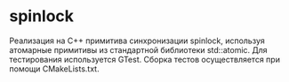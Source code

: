 # spinlock
Реализация на C++ примитива синхронизации spinlock, используя атомарные примитивы из стандартной библиотеки std::atomic. 
Для тестирования используется GTest. Сборка тестов осуществляется при помощи CMakeLists.txt.
